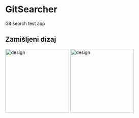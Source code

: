 # GitSearcher
Git search test app

## Zamišljeni dizaj

<img width="200" alt="design" src="https://user-images.githubusercontent.com/61595425/152704772-49a57ede-612f-460f-8a50-4034dd687f06.png">


<img width="200" alt="design" src="https://user-images.githubusercontent.com/61595425/152704853-c4030cac-c98c-4551-8318-2d09d9f60905.png">
